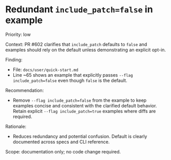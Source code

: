 # Redundant `include_patch=false` in example

Priority: low

Context: PR #602 clarifies that `include_patch` defaults to `false` and examples should rely on the default unless demonstrating an explicit opt-in.

Finding:

- File: `docs/user/quick-start.md`
- Line ~65 shows an example that explicitly passes `--flag include_patch=false` even though `false` is the default.

Recommendation:

- Remove `--flag include_patch=false` from the example to keep examples concise and consistent with the clarified default behavior. Retain explicit `--flag include_patch=true` examples where diffs are required.

Rationale:

- Reduces redundancy and potential confusion. Default is clearly documented across specs and CLI reference.

Scope: documentation only; no code change required.

